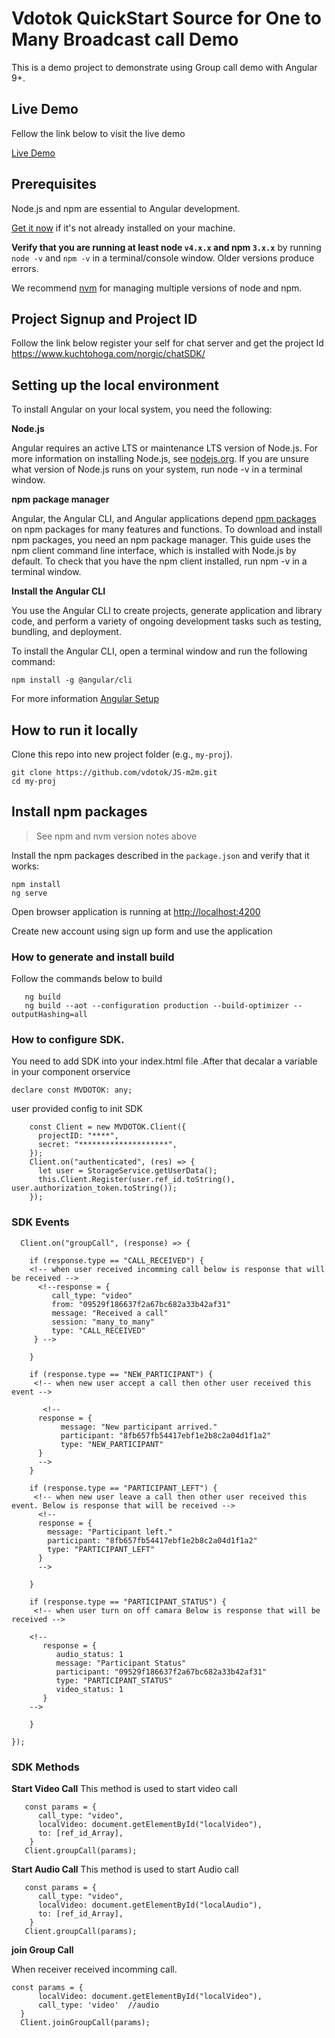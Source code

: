 # Vdotok QuickStart Source for One to Many Broadcast call Demo
This is a demo project to demonstrate using  Group call demo with Angular 9+.

## Live Demo
 Fellow the link below to visit the live demo
 
  <a href="http://m2m.vdotok.com" target="_blank" title="Chat Demo">Live Demo</a> 
  
 
## Prerequisites

Node.js and npm are essential to Angular development. 
    
<a href="https://docs.npmjs.com/getting-started/installing-node" target="_blank" title="Installing Node.js and updating npm">
Get it now</a> if it's not already installed on your machine.
 
**Verify that you are running at least node `v4.x.x` and npm `3.x.x`**
by running `node -v` and `npm -v` in a terminal/console window.
Older versions produce errors.

We recommend [nvm](https://github.com/creationix/nvm) for managing multiple versions of node and npm.


## Project Signup and Project ID

Follow the link below register your self for chat server and get the project Id
	https://www.kuchtohoga.com/norgic/chatSDK/
  
  ## Setting up the local environment

To install Angular on your local system, you need the following:


**Node.js**

Angular requires an active LTS or maintenance LTS version of Node.js.
For more information on installing Node.js, see <a href="https://nodejs.org">nodejs.org</a>. If you are unsure what version of Node.js runs on your system, run node -v in a terminal window.

**npm package manager**

Angular, the Angular CLI, and Angular applications depend <a href="https://docs.npmjs.com/getting-started/what-is-npm"> npm packages </a> on npm packages for many features and functions. To download and install npm packages, you need an npm package manager. This guide uses the npm client command line interface, which is installed with Node.js by default. To check that you have the npm client installed, run npm -v in a terminal window.


**Install the Angular CLI**

You use the Angular CLI to create projects, generate application and library code, and perform a variety of ongoing development tasks such as testing, bundling, and deployment.

To install the Angular CLI, open a terminal window and run the following command:

```
npm install -g @angular/cli
```

For more information <a href="https://angular.io/guide/setup-local"> Angular Setup</a>

  
## How to run it locally

Clone this repo into new project folder (e.g., `my-proj`).
```shell
git clone https://github.com/vdotok/JS-m2m.git
cd my-proj

```

## Install npm packages

> See npm and nvm version notes above

Install the npm packages described in the `package.json` and verify that it works:

```shell
npm install
ng serve
```
Open browser application is running at <a href="http://localhost:4200" target="_blank" title="localhost">
http://localhost:4200</a> 

Create new account using sign up form and use the application

###  How to generate and install build 
Follow the commands below to build
 
```shell
   ng build 
   ng build --aot --configuration production --build-optimizer --outputHashing=all
```


### How to configure SDK.
You need to add SDK into your index.html file .After that decalar a variable in your component  orservice

```shell
declare const MVDOTOK: any;

```

user provided config to init SDK

```shell
    const Client = new MVDOTOK.Client({
      projectID: "****",
      secret: "********************",
    });
    Client.on("authenticated", (res) => {
      let user = StorageService.getUserData();
      this.Client.Register(user.ref_id.toString(), user.authorization_token.toString());
    });
```
### SDK Events


```
  Client.on("groupCall", (response) => {

    if (response.type == "CALL_RECEIVED") {
    <!-- when user received incomming call below is response that will be received -->
      <!--response = {
         call_type: "video"
         from: "09529f186637f2a67bc682a33b42af31"
         message: "Received a call"
         session: "many_to_many"
         type: "CALL_RECEIVED"
     } -->
       
    }

    if (response.type == "NEW_PARTICIPANT") {
     <!-- when new user accept a call then other user received this event -->
     
       <!--    
      response = {
           message: "New participant arrived."
           participant: "8fb657fb54417ebf1e2b8c2a04d1f1a2"
           type: "NEW_PARTICIPANT"
      }
      -->
    }

    if (response.type == "PARTICIPANT_LEFT") {
     <!-- when new user leave a call then other user received this event. Below is response that will be received -->
      <!--    
      response = {
        message: "Participant left."
        participant: "8fb657fb54417ebf1e2b8c2a04d1f1a2"
        type: "PARTICIPANT_LEFT"
      }
      -->
     
    }

    if (response.type == "PARTICIPANT_STATUS") {
     <!-- when user turn on off camara Below is response that will be received -->
         
    <!--    
       response = {
          audio_status: 1
          message: "Participant Status"
          participant: "09529f186637f2a67bc682a33b42af31"
          type: "PARTICIPANT_STATUS"
          video_status: 1
       }
    -->    
          
    }

});

```

### SDK Methods

**Start Video Call**
This method is used to start video call

```
   const params = {
      call_type: "video",
      localVideo: document.getElementById("localVideo"),
      to: [ref_id_Array],
    }
   Client.groupCall(params);
 ```
 
 
**Start Audio Call**
This method is used to start Audio call

```
   const params = {
      call_type: "video",
      localVideo: document.getElementById("localAudio"),
      to: [ref_id_Array],
    }
   Client.groupCall(params);
 ```

**join Group Call**

When receiver received incomming call.	

```
const params = {
      localVideo: document.getElementById("localVideo"),
      call_type: 'video'  //audio
  }
  Client.joinGroupCall(params);
```


